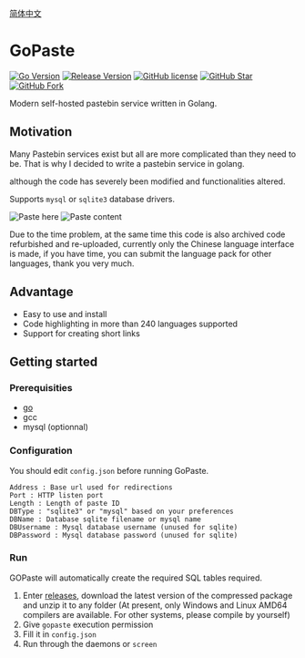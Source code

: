 [简体中文](readme_zh-CN.md)
# GoPaste

[![Go Version](https://img.shields.io/github/go-mod/go-version/gaowanliang/gopaste.svg?style=flat-square&label=Go&color=00ADD8)](https://github.com/gaowanliang/gopaste/blob/master/go.mod)
[![Release Version](https://img.shields.io/github/v/release/gaowanliang/gopaste.svg?style=flat-square&label=Release&color=1784ff)](https://github.com/gaowanliang/gopaste/releases/latest)
[![GitHub license](https://img.shields.io/github/license/gaowanliang/gopaste.svg?style=flat-square&label=License&color=2ecc71)](https://github.com/gaowanliang/gopaste/blob/master/LICENSE)
[![GitHub Star](https://img.shields.io/github/stars/gaowanliang/gopaste.svg?style=flat-square&label=Star&color=f39c12)](https://github.com/gaowanliang/gopaste/stargazers)
[![GitHub Fork](https://img.shields.io/github/forks/gaowanliang/gopaste.svg?style=flat-square&label=Fork&color=8e44ad)](https://github.com/gaowanliang/gopaste/network/members)

Modern self-hosted pastebin service written in Golang.

## Motivation
Many Pastebin services exist but all are more complicated than they need to be.
That is why I decided to write a pastebin service in golang.

although the code has severely been modified and functionalities altered.

Supports `mysql` or `sqlite3` database drivers.

![Paste here](https://s3.ax1x.com/2021/03/16/6svC8g.png)
![Paste content](https://s3.ax1x.com/2021/03/16/6svKGF.png)

Due to the time problem, at the same time this code is also archived code refurbished and re-uploaded, currently only the Chinese language interface is made, if you have time, you can submit the language pack for other languages, thank you very much.

## Advantage
* Easy to use and install
* Code highlighting in more than 240 languages supported
* Support for creating short links


## Getting started
### Prerequisities
* [go](https://golang.org/doc/install)
* gcc
* mysql (optionnal)


### Configuration

You should edit ```config.json``` before running GoPaste.
```
Address : Base url used for redirections
Port : HTTP listen port
Length : Length of paste ID
DBType : "sqlite3" or "mysql" based on your preferences
DBName : Database sqlite filename or mysql name 
DBUsername : Mysql database username (unused for sqlite)
DBPassword : Mysql database password (unused for sqlite)
```

### Run

GOPaste will automatically create the required SQL tables required.

1. Enter [releases](https://github.com/gaowanliang/gopaste/releases), download the latest version of the compressed package and unzip it to any folder (At present, only Windows and Linux AMD64 compilers are available. For other systems, please compile by yourself)
2. Give `gopaste` execution permission
3. Fill it in `config.json`
4. Run through the daemons or `screen`
